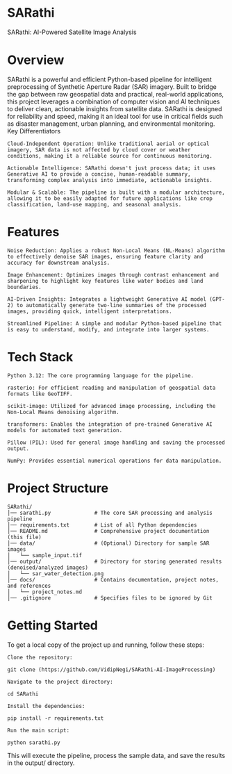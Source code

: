 # SARathi 
SARathi: AI-Powered Satellite Image Analysis
# Overview

SARathi is a powerful and efficient Python-based pipeline for intelligent preprocessing of Synthetic Aperture Radar (SAR) imagery. Built to bridge the gap between raw geospatial data and practical, real-world applications, this project leverages a combination of computer vision and AI techniques to deliver clean, actionable insights from satellite data. SARathi is designed for reliability and speed, making it an ideal tool for use in critical fields such as disaster management, urban planning, and environmental monitoring.
Key Differentiators

    Cloud-Independent Operation: Unlike traditional aerial or optical imagery, SAR data is not affected by cloud cover or weather conditions, making it a reliable source for continuous monitoring.

    Actionable Intelligence: SARathi doesn't just process data; it uses Generative AI to provide a concise, human-readable summary, transforming complex analysis into immediate, actionable insights.

    Modular & Scalable: The pipeline is built with a modular architecture, allowing it to be easily adapted for future applications like crop classification, land-use mapping, and seasonal analysis.

# Features

    Noise Reduction: Applies a robust Non-Local Means (NL-Means) algorithm to effectively denoise SAR images, ensuring feature clarity and accuracy for downstream analysis.

    Image Enhancement: Optimizes images through contrast enhancement and sharpening to highlight key features like water bodies and land boundaries.

    AI-Driven Insights: Integrates a lightweight Generative AI model (GPT-2) to automatically generate two-line summaries of the processed images, providing quick, intelligent interpretations.

    Streamlined Pipeline: A simple and modular Python-based pipeline that is easy to understand, modify, and integrate into larger systems.

# Tech Stack

    Python 3.12: The core programming language for the pipeline.

    rasterio: For efficient reading and manipulation of geospatial data formats like GeoTIFF.

    scikit-image: Utilized for advanced image processing, including the Non-Local Means denoising algorithm.

    transformers: Enables the integration of pre-trained Generative AI models for automated text generation.

    Pillow (PIL): Used for general image handling and saving the processed output.

    NumPy: Provides essential numerical operations for data manipulation.

# Project Structure
```
SARathi/
│── sarathi.py              # The core SAR processing and analysis pipeline
│── requirements.txt        # List of all Python dependencies
│── README.md               # Comprehensive project documentation (this file)
│── data/                   # (Optional) Directory for sample SAR images
│   └── sample_input.tif
│── output/                 # Directory for storing generated results (denoised/analyzed images)
│   └── sar_water_detection.png
│── docs/                   # Contains documentation, project notes, and references
│   └── project_notes.md
│── .gitignore              # Specifies files to be ignored by Git
```


# Getting Started

To get a local copy of the project up and running, follow these steps:

    Clone the repository:

    git clone (https://github.com/VidipNegi/SARathi-AI-ImageProcessing)

    Navigate to the project directory:

    cd SARathi

    Install the dependencies:

    pip install -r requirements.txt

    Run the main script:

    python sarathi.py

This will execute the pipeline, process the sample data, and save the results in the output/ directory.
